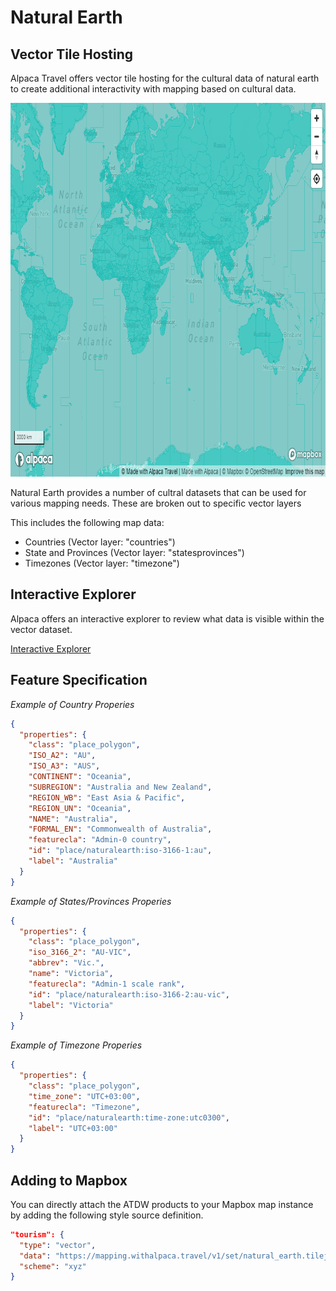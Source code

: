 # Natural Earth

## Vector Tile Hosting

Alpaca Travel offers vector tile hosting for the cultural data of natural earth
to create additional interactivity with mapping based on cultural data.

<img alt="Natural Earth Cultural Data" src="./map.png" width="801" height="598" />

Natural Earth provides a number of cultral datasets that can be used for
various mapping needs. These are broken out to specific vector layers

This includes the following map data:

- Countries (Vector layer: "countries")
- State and Provinces (Vector layer: "statesprovinces")
- Timezones (Vector layer: "timezone")

## Interactive Explorer

Alpaca offers an interactive explorer to review what data is visible within the
vector dataset.

[Interactive Explorer](https://mapping.withalpaca.travel/set/naturalearth_cultural)

## Feature Specification

_Example of Country Properies_

```json
{
  "properties": {
    "class": "place_polygon",
    "ISO_A2": "AU",
    "ISO_A3": "AUS",
    "CONTINENT": "Oceania",
    "SUBREGION": "Australia and New Zealand",
    "REGION_WB": "East Asia & Pacific",
    "REGION_UN": "Oceania",
    "NAME": "Australia",
    "FORMAL_EN": "Commonwealth of Australia",
    "featurecla": "Admin-0 country",
    "id": "place/naturalearth:iso-3166-1:au",
    "label": "Australia"
  }
}
```

_Example of States/Provinces Properies_

```json
{
  "properties": {
    "class": "place_polygon",
    "iso_3166_2": "AU-VIC",
    "abbrev": "Vic.",
    "name": "Victoria",
    "featurecla": "Admin-1 scale rank",
    "id": "place/naturalearth:iso-3166-2:au-vic",
    "label": "Victoria"
  }
}
```

_Example of Timezone Properies_

```json
{
  "properties": {
    "class": "place_polygon",
    "time_zone": "UTC+03:00",
    "featurecla": "Timezone",
    "id": "place/naturalearth:time-zone:utc0300",
    "label": "UTC+03:00"
  }
}
```

## Adding to Mapbox

You can directly attach the ATDW products to your Mapbox map instance by adding
the following style source definition.

```json
"tourism": {
  "type": "vector",
  "data": "https://mapping.withalpaca.travel/v1/set/natural_earth.tilejson?scheme=xyz&accessToken=YOUR_ACCESS_TOKEN",
  "scheme": "xyz"
}
```
